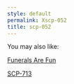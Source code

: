 ```yaml
---
style: default
permalink: Xscp-052
title: scp-052
---
```

You may also like:

[Funerals Are Fun](http://scp-wiki.net/funerals-are-fun)

[SCP-713](http://scp-wiki.net/scp-713)
